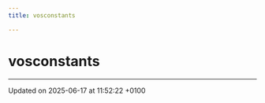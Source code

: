 ```yaml
---
title: vosconstants

---
```


# vosconstants








-------------------------------

Updated on 2025-06-17 at 11:52:22 +0100